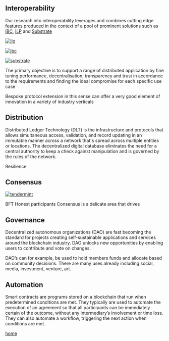 
## Interoperability 

Our research into interoperability leverages and combines cutting edge features produced in the context of a pool of prominent solutions such as [IBC](https://ibc.cosmos.network/), [ILP](https://interledger.org) and [Substrate](https://substrate.io)

[![ilp](img/ilp.png)](https://interledger.org)

[![ibc](img/cosmos.png)](https://cosmos.network)

[![substrate](img/substrate.png)](https://substrate.io)

The primary objective is to support a range of distributed application by fine tuning performance, decentralisation, transparency and trust in accordance to the requirements and finding the ideal compromise for each specific use case

Bespoke protocol extension in this sense can offer a very good element of innovation in a variety of industry verticals

## Distribution

Distributed Ledger Technology (DLT) is the infrastructure and protocols that allows simultaneous access, validation, and record updating in an immutable manner across a network that's spread across multiple entities or locations. The decentralized digital database eliminates the need for a central authority to keep a check against manipulation and is governed by the rules of the network. 

Resilience

## Consensus

[![tendermint](img/tendermint.png)](https://tendermint.com)

BFT
Honest participants
Consensus is a delicate area that drives 

## Governance

Decentralized autonomous organizations (DAO) are fast becoming the standard for projects creating self-sustainable applications and services around the blockchain industry. DAO unlocks new opportunities by enabling users to contribute and vote on changes.

DAO’s can for example, be used to hold members funds and allocate based on community decisions. There are many uses already including social, media, investment, venture, art.

## Automation

Smart contracts are programs stored on a blockchain that run when predetermined conditions are met. They typically are used to automate the execution of an agreement so that all participants can be immediately certain of the outcome, without any intermediary’s involvement or time loss. They can also automate a workflow, triggering the next action when conditions are met.

[home](home.md)